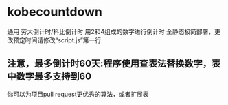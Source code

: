 # kobecountdown
通用 劳大倒计时/科比倒计时
用2和4组成的数字进行倒计时
全静态极简部署，更改预定时间请修改“script.js”第一行

## 注意，最多倒计时60天:程序使用查表法替换数字，表中数字最多支持到60
你可以为项目pull request更优秀的算法，或者扩展表
